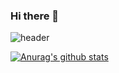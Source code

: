 ### Hi there 👋
![header](https://capsule-render.vercel.app/api?type=waving&color=auto&height=230&section=header&text=Kal-MH&fontSize=70&animation=blink&fontAlignY=45&fontAlign=80)

 [![Anurag's github stats](https://github-readme-stats.vercel.app/api?username=Kal-MH)](https://github.com/anuraghazra/github-readme-stats)

<!--
**Kal-MH/Kal-MH** is a ✨ _special_ ✨ repository because its `README.md` (this file) appears on your GitHub profile.

Here are some ideas to get you started:

- 🔭 I’m currently working on ...
- 🌱 I’m currently learning ...
- 👯 I’m looking to collaborate on ...
- 🤔 I’m looking for help with ...
- 💬 Ask me about ...
- 📫 How to reach me: ...
- 😄 Pronouns: ...
- ⚡ Fun fact: ...
-->

